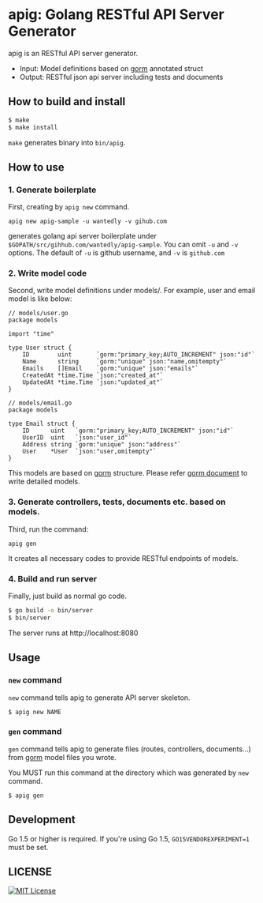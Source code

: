 # apig: Golang RESTful API Server Generator

apig is an RESTful API server generator.

* Input: Model definitions based on [gorm](https://github.com/jinzhu/gorm) annotated struct
* Output: RESTful json api server including tests and documents

## How to build and install

```bash
$ make
$ make install
```

`make` generates binary into `bin/apig`.

## How to use

### 1. Generate boilerplate

First, creating by `apig new` command.

```
apig new apig-sample -u wantedly -v gihub.com
```

generates golang api server boilerplate under `$GOPATH/src/gihhub.com/wantedly/apig-sample`.
You can omit `-u` and `-v` options. The default of `-u` is github username, and `-v` is `github.com`

### 2. Write model code

Second, write model definitions under models/. For example, user and email model is like below:

```
// models/user.go
package models

import "time"

type User struct {
	ID        uint       `gorm:"primary_key;AUTO_INCREMENT" json:"id"`
	Name      string     `gorm:"unique" json:"name,omitempty"`
	Emails    []Email    `gorm:"unique" json:"emails"`
	CreatedAt *time.Time `json:"created_at"`
	UpdatedAt *time.Time `json:"updated_at"`
}
```

```
// models/email.go
package models

type Email struct {
	ID      uint   `gorm:"primary_key;AUTO_INCREMENT" json:"id"`
	UserID  uint   `json:"user_id"`
	Address string `gorm:"unique" json:"address"`
	User    *User  `json:"user,omitempty"`
}
```

This models are based on [gorm](https://github.com/jinzhu/gorm) structure.
Please refer [gorm document](http://jinzhu.me/gorm/) to write detailed models.

### 3. Generate controllers, tests, documents etc. based on models.

Third, run the command:

```
apig gen
```

It creates all necessary codes to provide RESTful endpoints of models.

### 4. Build and run server

Finally, just build as normal go code.

```bash
$ go build -o bin/server
$ bin/server
```

The server runs at http://localhost:8080


## Usage

### `new` command
`new` command tells apig to generate API server skeleton.

```
$ apig new NAME
```

### `gen` command
`gen` command tells apig to generate files (routes, controllers, documents...) from [gorm](https://github.com/jinzhu/gorm) model files you wrote.

You MUST run this command at the directory which was generated by `new` command.

```
$ apig gen
```


## Development

Go 1.5 or higher is required.
If you're using Go 1.5, `GO15VENDOREXPERIMENT=1` must be set.


## LICENSE
[![MIT License](http://img.shields.io/badge/license-MIT-blue.svg?style=flat)](LICENSE)

